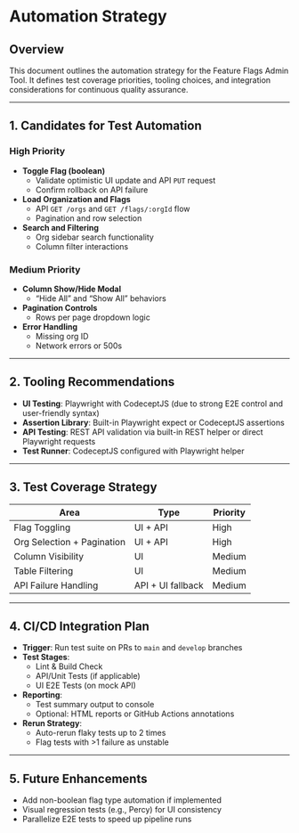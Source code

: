 # Automation Strategy

## Overview

This document outlines the automation strategy for the Feature Flags Admin Tool. It defines test coverage priorities, tooling choices, and integration considerations for continuous quality assurance.

---

## 1. Candidates for Test Automation

### High Priority
- **Toggle Flag (boolean)**
  - Validate optimistic UI update and API `PUT` request
  - Confirm rollback on API failure
- **Load Organization and Flags**
  - API `GET /orgs` and `GET /flags/:orgId` flow
  - Pagination and row selection
- **Search and Filtering**
  - Org sidebar search functionality
  - Column filter interactions

### Medium Priority
- **Column Show/Hide Modal**
  - “Hide All” and “Show All” behaviors
- **Pagination Controls**
  - Rows per page dropdown logic
- **Error Handling**
  - Missing org ID
  - Network errors or 500s

---

## 2. Tooling Recommendations

- **UI Testing**: Playwright with CodeceptJS (due to strong E2E control and user-friendly syntax)
- **Assertion Library**: Built-in Playwright expect or CodeceptJS assertions
- **API Testing**: REST API validation via built-in REST helper or direct Playwright requests
- **Test Runner**: CodeceptJS configured with Playwright helper

---

## 3. Test Coverage Strategy

| Area                        | Type              | Priority |
|-----------------------------|-------------------|----------|
| Flag Toggling               | UI + API          | High     |
| Org Selection + Pagination  | UI + API          | High     |
| Column Visibility           | UI                | Medium   |
| Table Filtering             | UI                | Medium   |
| API Failure Handling        | API + UI fallback | Medium   |

---

## 4. CI/CD Integration Plan

- **Trigger**: Run test suite on PRs to `main` and `develop` branches
- **Test Stages**:
  - Lint & Build Check
  - API/Unit Tests (if applicable)
  - UI E2E Tests (on mock API)
- **Reporting**:
  - Test summary output to console
  - Optional: HTML reports or GitHub Actions annotations
- **Rerun Strategy**:
  - Auto-rerun flaky tests up to 2 times
  - Flag tests with >1 failure as unstable

---

## 5. Future Enhancements

- Add non-boolean flag type automation if implemented
- Visual regression tests (e.g., Percy) for UI consistency
- Parallelize E2E tests to speed up pipeline runs